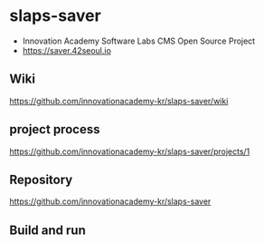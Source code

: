 # slaps-saver
* Innovation Academy Software Labs CMS Open Source Project
* https://saver.42seoul.io
## Wiki
https://github.com/innovationacademy-kr/slaps-saver/wiki

## project process
https://github.com/innovationacademy-kr/slaps-saver/projects/1

## Repository
https://github.com/innovationacademy-kr/slaps-saver

## Build and run

